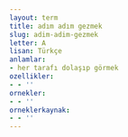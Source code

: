 ```yaml
---
layout: term
title: adım adım gezmek
slug: adim-adim-gezmek
letter: A
lisan: Türkçe
anlamlar:
- her tarafı dolaşıp görmek
ozellikler:
- - ''
ornekler:
- - ''
orneklerkaynak:
- - ''
---
```

